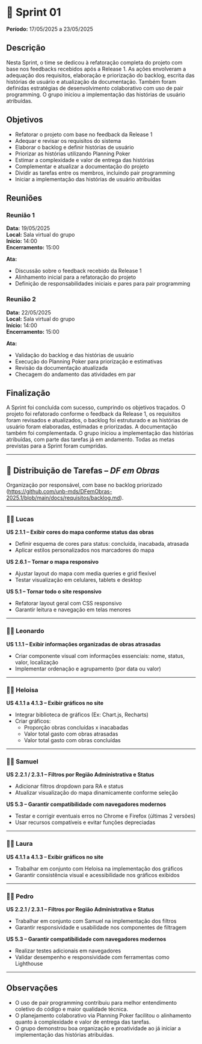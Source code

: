 # 🏁 Sprint 01

**Período:** 17/05/2025 a 23/05/2025

## Descrição

Nesta Sprint, o time se dedicou à refatoração completa do projeto com base nos feedbacks recebidos após a Release 1. As ações envolveram a adequação dos requisitos, elaboração e priorização do backlog, escrita das histórias de usuário e atualização da documentação. Também foram definidas estratégias de desenvolvimento colaborativo com uso de pair programming. O grupo iniciou a implementação das histórias de usuário atribuídas.

## Objetivos

- Refatorar o projeto com base no feedback da Release 1  
- Adequar e revisar os requisitos do sistema  
- Elaborar o backlog e definir histórias de usuário  
- Priorizar as histórias utilizando Planning Poker  
- Estimar a complexidade e valor de entrega das histórias  
- Complementar e atualizar a documentação do projeto  
- Dividir as tarefas entre os membros, incluindo pair programming  
- Iniciar a implementação das histórias de usuário atribuídas  

## Reuniões

### Reunião 1

**Data:** 19/05/2025  
**Local:** Sala virtual do grupo  
**Início:** 14:00  
**Encerramento:** 15:00

**Ata:**

- Discussão sobre o feedback recebido da Release 1  
- Alinhamento inicial para a refatoração do projeto  
- Definição de responsabilidades iniciais e pares para pair programming  

### Reunião 2

**Data:** 22/05/2025  
**Local:** Sala virtual do grupo  
**Início:** 14:00  
**Encerramento:** 15:00

**Ata:**

- Validação do backlog e das histórias de usuário  
- Execução do Planning Poker para priorização e estimativas  
- Revisão da documentação atualizada  
- Checagem do andamento das atividades em par  

## Finalização

A Sprint foi concluída com sucesso, cumprindo os objetivos traçados. O projeto foi refatorado conforme o feedback da Release 1, os requisitos foram revisados e atualizados, o backlog foi estruturado e as histórias de usuário foram elaboradas, estimadas e priorizadas. A documentação também foi complementada. O grupo iniciou a implementação das histórias atribuídas, com parte das tarefas já em andamento. Todas as metas previstas para a Sprint foram cumpridas.

---

## 👥 Distribuição de Tarefas – *DF em Obras*

Organização por responsável, com base no backlog priorizado (https://github.com/unb-mds/DFemObras-2025.1/blob/main/docs/requisitos/backlog.md).

---

### 👨‍💻 Lucas

**US 2.1.1 – Exibir cores do mapa conforme status das obras**  
- Definir esquema de cores para status: concluída, inacabada, atrasada  
- Aplicar estilos personalizados nos marcadores do mapa

**US 2.6.1 – Tornar o mapa responsivo**  
- Ajustar layout do mapa com media queries e grid flexível  
- Testar visualização em celulares, tablets e desktop

**US 5.1 – Tornar todo o site responsivo**  
- Refatorar layout geral com CSS responsivo  
- Garantir leitura e navegação em telas menores

---

### 👨‍💻 Leonardo

**US 1.1.1 – Exibir informações organizadas de obras atrasadas**  
- Criar componente visual com informações essenciais: nome, status, valor, localização  
- Implementar ordenação e agrupamento (por data ou valor)

---

### 👩‍💻 Heloisa

**US 4.1.1 a 4.1.3 – Exibir gráficos no site**  
- Integrar biblioteca de gráficos (Ex: Chart.js, Recharts)  
- Criar gráficos:  
  - Proporção obras concluídas x inacabadas  
  - Valor total gasto com obras atrasadas  
  - Valor total gasto com obras concluídas

---

### 👨‍💻 Samuel

**US 2.2.1 / 2.3.1 – Filtros por Região Administrativa e Status**  
- Adicionar filtros dropdown para RA e status  
- Atualizar visualização do mapa dinamicamente conforme seleção

**US 5.3 – Garantir compatibilidade com navegadores modernos**  
- Testar e corrigir eventuais erros no Chrome e Firefox (últimas 2 versões)  
- Usar recursos compatíveis e evitar funções depreciadas

---

### 👩‍💻 Laura

**US 4.1.1 a 4.1.3 – Exibir gráficos no site**  
- Trabalhar em conjunto com Heloisa na implementação dos gráficos  
- Garantir consistência visual e acessibilidade nos gráficos exibidos

---

### 👨‍💻 Pedro

**US 2.2.1 / 2.3.1 – Filtros por Região Administrativa e Status**  
- Trabalhar em conjunto com Samuel na implementação dos filtros  
- Garantir responsividade e usabilidade nos componentes de filtragem

**US 5.3 – Garantir compatibilidade com navegadores modernos**  
- Realizar testes adicionais em navegadores  
- Validar desempenho e responsividade com ferramentas como Lighthouse

---

## Observações

- O uso de pair programming contribuiu para melhor entendimento coletivo do código e maior qualidade técnica.  
- O planejamento colaborativo via Planning Poker facilitou o alinhamento quanto à complexidade e valor de entrega das tarefas.  
- O grupo demonstrou boa organização e proatividade ao já iniciar a implementação das histórias atribuídas.
